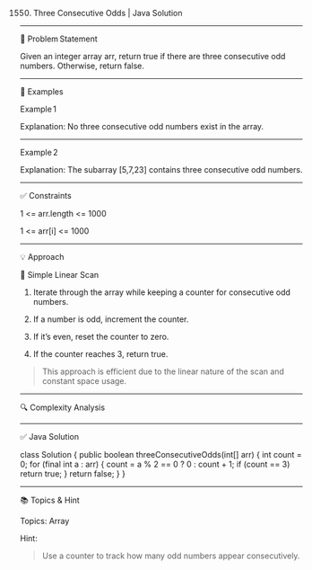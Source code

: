 1550. Three Consecutive Odds | Java Solution

  


---

🧩 Problem Statement

Given an integer array arr, return true if there are three consecutive odd numbers. Otherwise, return false.


---

🧠 Examples

Example 1

Explanation:
No three consecutive odd numbers exist in the array.


---

Example 2

Explanation:
The subarray [5,7,23] contains three consecutive odd numbers.


---

✅ Constraints

1 <= arr.length <= 1000

1 <= arr[i] <= 1000



---

💡 Approach

🔄 Simple Linear Scan

1. Iterate through the array while keeping a counter for consecutive odd numbers.


2. If a number is odd, increment the counter.


3. If it’s even, reset the counter to zero.


4. If the counter reaches 3, return true.



> This approach is efficient due to the linear nature of the scan and constant space usage.




---

🔍 Complexity Analysis


---

✅ Java Solution

class Solution {
  public boolean threeConsecutiveOdds(int[] arr) {
    int count = 0;
    for (final int a : arr) {
      count = a % 2 == 0 ? 0 : count + 1;
      if (count == 3)
        return true;
    }
    return false;
  }
}


---

📚 Topics & Hint

Topics: Array

Hint:

> Use a counter to track how many odd numbers appear consecutively.
